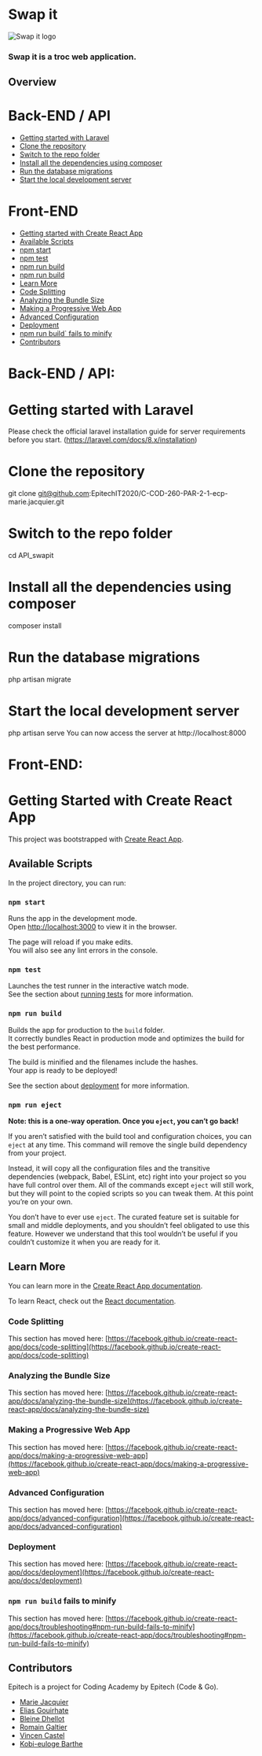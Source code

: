 # Swap it 

![Swap it logo](/https://raw.githubusercontent.com/EpitechIT2020/C-COD-260-PAR-2-1-ecp-marie.jacquier/master/front_swapit/src/assets/images/logo.png?token=ARIGVFWLGIBLADMD7KY2QI3AF7GFU)

### Swap it is a troc web application.

## Overview


# Back-END / API

- [Getting started with Laravel](#Getting-started-with-Laravel)
- [Clone the repository](#Switch-to-the-repo-folder)
- [Switch to the repo folder](#Clone-the-repository)
- [Install all the dependencies using composer](#Install-all-the-dependencies-using-composer)
- [Run the database migrations](#Run-the-database-migrations)
- [Start the local development server](#Start-the-local-development-server)



# Front-END

- [Getting started with Create React App](#Getting-started-with-Create-React-App)
- [Available Scripts](##Available-Scripts)
- [npm start](##npm-start)
- [npm test](###npm-test)
- [npm run build](###npm-run-build)
- [npm run build](###npm-run-eject)
- [Learn More](##Learn-More)
- [Code Splitting](###Code-Splitting)
- [Analyzing the Bundle Size](#Analyzing-the-Bundle-Size)
- [Making a Progressive Web App](#Making-a-Progressive-Web-App)
- [Advanced Configuration](#Advanced-Configuration)
- [Deployment](#Deployment)
- [npm run build` fails to minify](##npm)
- [Contributors](#contributors)



# Back-END / API:

# Getting started with Laravel

Please check the official laravel installation guide for server requirements before you start. (https://laravel.com/docs/8.x/installation)

# Clone the repository

git clone git@github.com:EpitechIT2020/C-COD-260-PAR-2-1-ecp-marie.jacquier.git

# Switch to the repo folder

cd API_swapit

# Install all the dependencies using composer

composer install

# Run the database migrations

php artisan migrate

# Start the local development server

php artisan serve
You can now access the server at http://localhost:8000




# Front-END:

# Getting Started with Create React App

This project was bootstrapped with [Create React App](https://github.com/facebook/create-react-app).

## Available Scripts

In the project directory, you can run:

### `npm start`

Runs the app in the development mode.\
Open [http://localhost:3000](http://localhost:3000) to view it in the browser.

The page will reload if you make edits.\
You will also see any lint errors in the console.

### `npm test`

Launches the test runner in the interactive watch mode.\
See the section about [running tests](https://facebook.github.io/create-react-app/docs/running-tests) for more information.

### `npm run build`

Builds the app for production to the `build` folder.\
It correctly bundles React in production mode and optimizes the build for the best performance.

The build is minified and the filenames include the hashes.\
Your app is ready to be deployed!

See the section about [deployment](https://facebook.github.io/create-react-app/docs/deployment) for more information.

### `npm run eject`

**Note: this is a one-way operation. Once you `eject`, you can’t go back!**

If you aren’t satisfied with the build tool and configuration choices, you can `eject` at any time. This command will remove the single build dependency from your project.

Instead, it will copy all the configuration files and the transitive dependencies (webpack, Babel, ESLint, etc) right into your project so you have full control over them. All of the commands except `eject` will still work, but they will point to the copied scripts so you can tweak them. At this point you’re on your own.

You don’t have to ever use `eject`. The curated feature set is suitable for small and middle deployments, and you shouldn’t feel obligated to use this feature. However we understand that this tool wouldn’t be useful if you couldn’t customize it when you are ready for it.

## Learn More

You can learn more in the [Create React App documentation](https://facebook.github.io/create-react-app/docs/getting-started).

To learn React, check out the [React documentation](https://reactjs.org/).

### Code Splitting

This section has moved here: [https://facebook.github.io/create-react-app/docs/code-splitting](https://facebook.github.io/create-react-app/docs/code-splitting)

### Analyzing the Bundle Size

This section has moved here: [https://facebook.github.io/create-react-app/docs/analyzing-the-bundle-size](https://facebook.github.io/create-react-app/docs/analyzing-the-bundle-size)

### Making a Progressive Web App

This section has moved here: [https://facebook.github.io/create-react-app/docs/making-a-progressive-web-app](https://facebook.github.io/create-react-app/docs/making-a-progressive-web-app)

### Advanced Configuration

This section has moved here: [https://facebook.github.io/create-react-app/docs/advanced-configuration](https://facebook.github.io/create-react-app/docs/advanced-configuration)

### Deployment

This section has moved here: [https://facebook.github.io/create-react-app/docs/deployment](https://facebook.github.io/create-react-app/docs/deployment)

### `npm run build` fails to minify

This section has moved here: [https://facebook.github.io/create-react-app/docs/troubleshooting#npm-run-build-fails-to-minify](https://facebook.github.io/create-react-app/docs/troubleshooting#npm-run-build-fails-to-minify)



## Contributors

Epitech is a project for Coding Academy by Epitech (Code & Go).

- [Marie Jacquier](https://github.com/marizona)
- [Elias Gouirhate](https://github.com/eligrt10)
- [Bleine Dhellot](https://github.com/bleine201)
- [Romain Galtier](https://github.com/Romain1103)
- [Vincen Castel](https://github.com/Cast-El)
- [Kobi-euloge Barthe](https://github.com/aiglenoir5)



